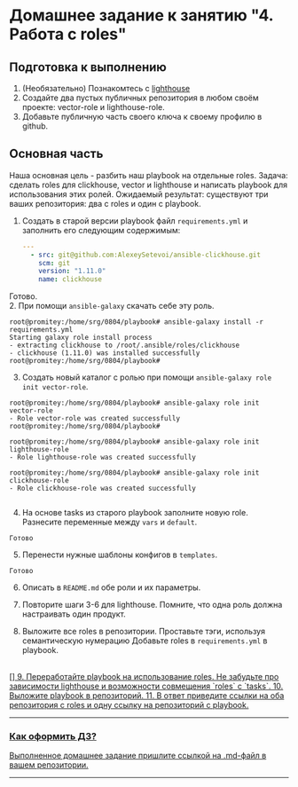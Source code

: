 # Домашнее задание к занятию "4. Работа с roles"

## Подготовка к выполнению
1. (Необязательно) Познакомтесь с [lighthouse](https://youtu.be/ymlrNlaHzIY?t=929)
2. Создайте два пустых публичных репозитория в любом своём проекте: vector-role и lighthouse-role.
3. Добавьте публичную часть своего ключа к своему профилю в github.

## Основная часть

Наша основная цель - разбить наш playbook на отдельные roles. Задача: сделать roles для clickhouse, vector и lighthouse и написать playbook для использования этих ролей. Ожидаемый результат: существуют три ваших репозитория: два с roles и один с playbook.

1. Создать в старой версии playbook файл `requirements.yml` и заполнить его следующим содержимым:

   ```yaml
   ---
     - src: git@github.com:AlexeySetevoi/ansible-clickhouse.git
       scm: git
       version: "1.11.0"
       name: clickhouse 
   ```
Готово.</br>
2. При помощи `ansible-galaxy` скачать себе эту роль.
```
root@promitey:/home/srg/0804/playbook# ansible-galaxy install -r requirements.yml
Starting galaxy role install process
- extracting clickhouse to /root/.ansible/roles/clickhouse
- clickhouse (1.11.0) was installed successfully
root@promitey:/home/srg/0804/playbook#

```

3. Создать новый каталог с ролью при помощи `ansible-galaxy role init vector-role`.
```
root@promitey:/home/srg/0804/playbook# ansible-galaxy role init vector-role
- Role vector-role was created successfully
root@promitey:/home/srg/0804/playbook#

root@promitey:/home/srg/0804/playbook# ansible-galaxy role init lighthouse-role
- Role lighthouse-role was created successfully

root@promitey:/home/srg/0804/playbook# ansible-galaxy role init clickhouse-role
- Role clickhouse-role was created successfully


```

4. На основе tasks из старого playbook заполните новую role. Разнесите переменные между `vars` и `default`. 
```
Готово
```

5. Перенести нужные шаблоны конфигов в `templates`.
```
Готово
```

6. Описать в `README.md` обе роли и их параметры.

7. Повторите шаги 3-6 для lighthouse. Помните, что одна роль должна настраивать один продукт.
8. Выложите все roles в репозитории. Проставьте тэги, используя семантическую нумерацию Добавьте roles в `requirements.yml` в playbook.
</br>
[<a href="https://github.com/awertoss/devops-netology/blob/main/08-ansible-04-role/playbook/requirements.yml">]
9. Переработайте playbook на использование roles. Не забудьте про зависимости lighthouse и возможности совмещения `roles` с `tasks`.
10. Выложите playbook в репозиторий.
11. В ответ приведите ссылки на оба репозитория с roles и одну ссылку на репозиторий с playbook.

---

### Как оформить ДЗ?

Выполненное домашнее задание пришлите ссылкой на .md-файл в вашем репозитории.

---
